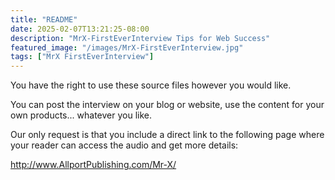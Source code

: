 ```yaml
---
title: "README"
date: 2025-02-07T13:21:25-08:00
description: "MrX-FirstEverInterview Tips for Web Success"
featured_image: "/images/MrX-FirstEverInterview.jpg"
tags: ["MrX FirstEverInterview"]
---
```



You have the right to use these source files however you would like.

You can post the interview on your blog or website, use the content
for your own products... whatever you like.

Our only request is that you include a direct link to the following
page where your reader can access the audio and get more details:

http://www.AllportPublishing.com/Mr-X/


